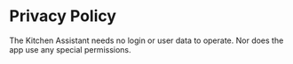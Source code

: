 # Privacy Policy
The Kitchen Assistant needs no login or user data to operate. Nor does the app use any special permissions.